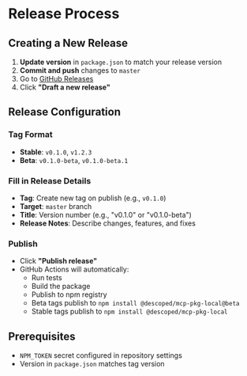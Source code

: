 # Release Process

## Creating a New Release

1. **Update version** in `package.json` to match your release version
2. **Commit and push** changes to `master`
3. Go to [GitHub Releases](https://github.com/descoped/mcp-pkg-local/releases/new)
4. Click **"Draft a new release"**

## Release Configuration

### Tag Format
- **Stable**: `v0.1.0`, `v1.2.3`
- **Beta**: `v0.1.0-beta`, `v0.1.0-beta.1`

### Fill in Release Details
- **Tag**: Create new tag on publish (e.g., `v0.1.0`)
- **Target**: `master` branch
- **Title**: Version number (e.g., "v0.1.0" or "v0.1.0-beta")
- **Release Notes**: Describe changes, features, and fixes

### Publish
- Click **"Publish release"**
- GitHub Actions will automatically:
  - Run tests
  - Build the package
  - Publish to npm registry
  - Beta tags publish to `npm install @descoped/mcp-pkg-local@beta`
  - Stable tags publish to `npm install @descoped/mcp-pkg-local`

## Prerequisites
- `NPM_TOKEN` secret configured in repository settings
- Version in `package.json` matches tag version